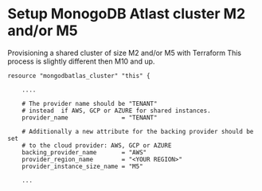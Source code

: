 # Setup MonogoDB Atlast cluster M2 and/or M5

Provisioning a shared cluster of size M2 and/or M5 with Terraform
This process is slightly different then M10 and up.

```
resource "mongodbatlas_cluster" "this" {

    ....

    # The provider name should be "TENANT"  
    # instead  if AWS, GCP or AZURE for shared instances.
    provider_name               = "TENANT"

    # Additionally a new attribute for the backing provider should be set
    # to the cloud provider: AWS, GCP or AZURE
    backing_provider_name       = "AWS"   
    provider_region_name        = "<YOUR REGION>"
    provider_instance_size_name = "M5"

    ...
```